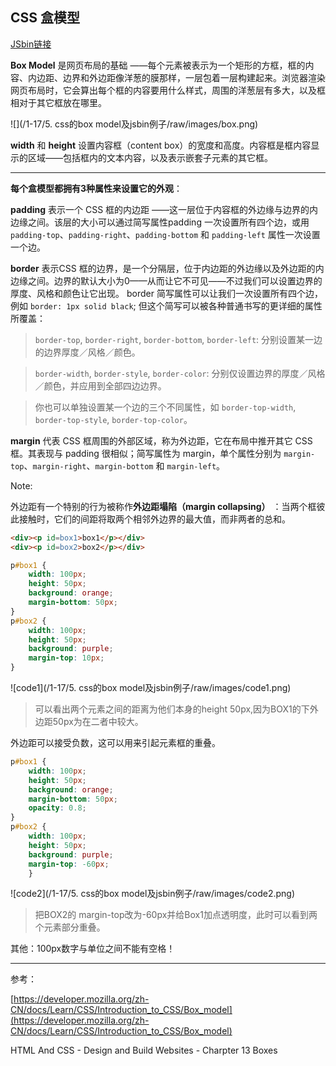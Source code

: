 CSS 盒模型
----
[JSbin链接](https://jsbin.com/robaruz/edit?html,css,output)

**Box Model** 是网页布局的基础 ——每个元素被表示为一个矩形的方框，框的内容、内边距、边界和外边距像洋葱的膜那样，一层包着一层构建起来。浏览器渲染网页布局时，它会算出每个框的内容要用什么样式，周围的洋葱层有多大，以及框相对于其它框放在哪里。

![](/1-17/5. css的box model及jsbin例子/raw/images/box.png)

**width** 和 **height** 设置内容框（content box）的宽度和高度。内容框是框内容显示的区域——包括框内的文本内容，以及表示嵌套子元素的其它框。

---

**每个盒模型都拥有3种属性来设置它的外观**：



**padding** 表示一个 CSS 框的内边距 ——这一层位于内容框的外边缘与边界的内边缘之间。该层的大小可以通过简写属性padding 一次设置所有四个边，或用 `padding-top`、`padding-right`、`padding-bottom` 和 `padding-left` 属性一次设置一个边。

**border** 表示CSS 框的边界，是一个分隔层，位于内边距的外边缘以及外边距的内边缘之间。边界的默认大小为0——从而让它不可见——不过我们可以设置边界的厚度、风格和颜色让它出现。 border 简写属性可以让我们一次设置所有四个边，例如  `border: 1px solid black`; 但这个简写可以被各种普通书写的更详细的属性所覆盖：
  >  `border-top`, `border-right`, `border-bottom`, `border-left`: 分别设置某一边的边界厚度／风格／颜色。

  >`border-width`, `border-style`, `border-color`: 分别仅设置边界的厚度／风格／颜色，并应用到全部四边边界。

  >你也可以单独设置某一个边的三个不同属性，如 `border-top-width`, `border-top-style`, `border-top-color`。


**margin** 代表 CSS 框周围的外部区域，称为外边距，它在布局中推开其它 CSS 框。其表现与 padding 很相似；简写属性为 margin，单个属性分别为 `margin-top`、`margin-right`、`margin-bottom` 和 `margin-left`。


Note:

外边距有一个特别的行为被称作**外边距塌陷（margin collapsing）** ：当两个框彼此接触时，它们的间距将取两个相邻外边界的最大值，而非两者的总和。

~~~html
<div><p id=box1>box1</p></div>
<div><p id=box2>box2</p></div>
~~~
~~~css
p#box1 {
    width: 100px;
    height: 50px;
    background: orange;
    margin-bottom: 50px;
}  
p#box2 {
    width: 100px;
    height: 50px;
    background: purple;
    margin-top: 10px;
}
~~~
![code1](/1-17/5. css的box model及jsbin例子/raw/images/code1.png)

>可以看出两个元素之间的距离为他们本身的height 50px,因为BOX1的下外边距50px为在二者中较大。


外边距可以接受负数，这可以用来引起元素框的重叠。
~~~css
p#box1 {
    width: 100px;
    height: 50px;
    background: orange;
    margin-bottom: 50px;
    opacity: 0.8;
}   
p#box2 {
    width: 100px;
    height: 50px;
    background: purple;
    margin-top: -60px;
    }
~~~
![code2](/1-17/5. css的box model及jsbin例子/raw/images/code2.png)

> 把BOX2的   margin-top改为-60px并给Box1加点透明度，此时可以看到两个元素部分重叠。

其他：100px数字与单位之间不能有空格！




---
参考：

  [https://developer.mozilla.org/zh-CN/docs/Learn/CSS/Introduction_to_CSS/Box_model](https://developer.mozilla.org/zh-CN/docs/Learn/CSS/Introduction_to_CSS/Box_model)

  HTML And CSS - Design and Build Websites - Charpter 13 Boxes
